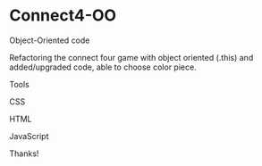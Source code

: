 # Connect4-OO

Object-Oriented code

Refactoring the connect four game with object oriented (.this) and added/upgraded code, able to choose color piece. 

Tools

CSS 

HTML

JavaScript

Thanks!
